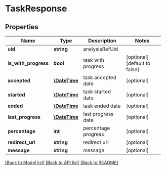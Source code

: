 # TaskResponse

## Properties
Name | Type | Description | Notes
------------ | ------------- | ------------- | -------------
**uid** | **string** | analysisRefUid | 
**is_with_progress** | **bool** | task with progress | [optional] [default to false]
**accepted** | [**\DateTime**](\DateTime.md) | task accepted date | [optional] 
**started** | [**\DateTime**](\DateTime.md) | task started date | [optional] 
**ended** | [**\DateTime**](\DateTime.md) | task ended date | [optional] 
**last_progress** | [**\DateTime**](\DateTime.md) | last progress date | [optional] 
**percentage** | **int** | percentage progress | [optional] 
**redirect_url** | **string** | redirect url | [optional] 
**message** | **string** | message | [optional] 

[[Back to Model list]](../README.md#documentation-for-models) [[Back to API list]](../README.md#documentation-for-api-endpoints) [[Back to README]](../README.md)



